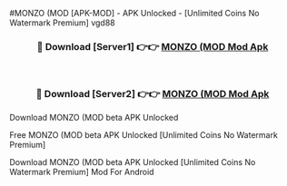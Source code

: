 #MONZO (MOD [APK-MOD] - APK Unlocked - [Unlimited Coins No Watermark Premium] vgd88



<div align="center">

<h3>🔴 Download [Server1] 👉👉 <a href="https://momento.my/?title=MONZO_(MOD">MONZO (MOD Mod Apk</a></h3><br>

<h3>🔴 Download [Server2] 👉👉 <a href="https://momento.my/?title=MONZO_(MOD">MONZO (MOD Mod Apk</a></h3>
</div>



Download MONZO (MOD beta APK Unlocked

Free MONZO (MOD beta APK Unlocked [Unlimited Coins No Watermark Premium]

Download MONZO (MOD beta APK Unlocked [Unlimited Coins No Watermark Premium] Mod For Android
